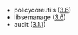 - policycoreutils ([3.6](https://github.com/SELinuxProject/selinux/releases/tag/3.6))
- libsemanage ([3.6](https://github.com/SELinuxProject/selinux/releases/tag/3.6))
- audit ([3.1.1](https://github.com/linux-audit/audit-userspace/releases/tag/v3.1.1))
